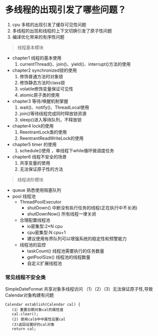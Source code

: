 <br>

# 多线程的出现引发了哪些问题？
1. cpu 多核的出现引发了缓存可见性问题
2. 多线程的出现和线程的上下文切换引发了原子性问题
3. 编译优化带来的有序性问题

> 线程基本模块
* chapter1 线程的基本使用
    1. currentThread()、join()、yield()、interrupt()方法的使用
* chapter2 synchronized锁的使用
    1. 修饰普通方法时对象锁
    2. 修饰静态方法时class锁
    3. volatile修饰变量保证可见性
    4. atomic原子类的使用
* chapter3 等待/唤醒机制掌握
    1. wait()、notify()、ThreadLocal使用
    2. join()等待线程完成同时释放锁资源
    3. sleep()进入等待队列，不释放锁
* chapter4 lock的使用
    1. ReentrantLock类的使用
    2. ReentrantReadWriteLock的使用
* chapter5 timer 的使用
    1. schedule()使用 ，单线程下while循环做调度任务
* chapter6 线程不安全的场景
    1. 共享变量的使用
    2. 无法保证原子性的方法

> 线程进阶模块
* queue 熟悉使用阻塞队列
* pool 线程池
    * ThreadPoolExecutor
        * shutDown() 中断没有执行任务的线程(正在执行中不关闭)
        * shutDownNow() 所有线程一律关闭
    * 合理配置线程池
        * io密集型:2*N cpu
        * cpu密集型:N cpu+1
        * 建议使用有界队列可以增强系统的稳定性和预警能力
     * 线程池的监控
        * taskCount() 线程池需要执行的任务数量
        * getPoolSize() 线程池的线程数量
        * 自定义扩展线程池   















### 常见线程不安全类
SimpleDateFormat 共享对象多线程访问 （1）（2）（3）无法保证原子性,导致Calendar对象构建有问题

    Calendar establish(Calendar cal) {
       (1）重置日期对象cal的属性值
       cal.clear();
       (2) 使用calb中中属性设置cal
       (3)返回设置好的cal对象
       return cal;




    
     


    

